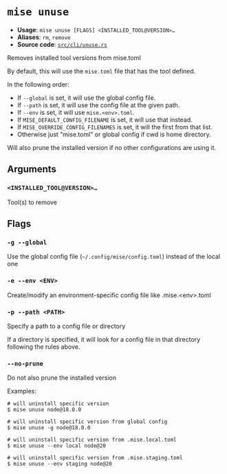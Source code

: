# `mise unuse`

- **Usage**: `mise unuse [FLAGS] <INSTALLED_TOOL@VERSION>…`
- **Aliases**: `rm`, `remove`
- **Source code**: [`src/cli/unuse.rs`](https://github.com/jdx/mise/blob/main/src/cli/unuse.rs)

Removes installed tool versions from mise.toml

By default, this will use the `mise.toml` file that has the tool defined.

In the following order:

- If `--global` is set, it will use the global config file.
- If `--path` is set, it will use the config file at the given path.
- If `--env` is set, it will use `mise.<env>.toml`.
- If `MISE_DEFAULT_CONFIG_FILENAME` is set, it will use that instead.
- If `MISE_OVERRIDE_CONFIG_FILENAMES` is set, it will the first from that list.
- Otherwise just "mise.toml" or global config if cwd is home directory.

Will also prune the installed version if no other configurations are using it.

## Arguments

### `<INSTALLED_TOOL@VERSION>…`

Tool(s) to remove

## Flags

### `-g --global`

Use the global config file (`~/.config/mise/config.toml`) instead of the local one

### `-e --env <ENV>`

Create/modify an environment-specific config file like .mise.&lt;env>.toml

### `-p --path <PATH>`

Specify a path to a config file or directory

If a directory is specified, it will look for a config file in that directory following the rules above.

### `--no-prune`

Do not also prune the installed version

Examples:

```
# will uninstall specific version
$ mise unuse node@18.0.0

# will uninstall specific version from global config
$ mise unuse -g node@18.0.0

# will uninstall specific version from .mise.local.toml
$ mise unuse --env local node@20

# will uninstall specific version from .mise.staging.toml
$ mise unuse --env staging node@20
```

